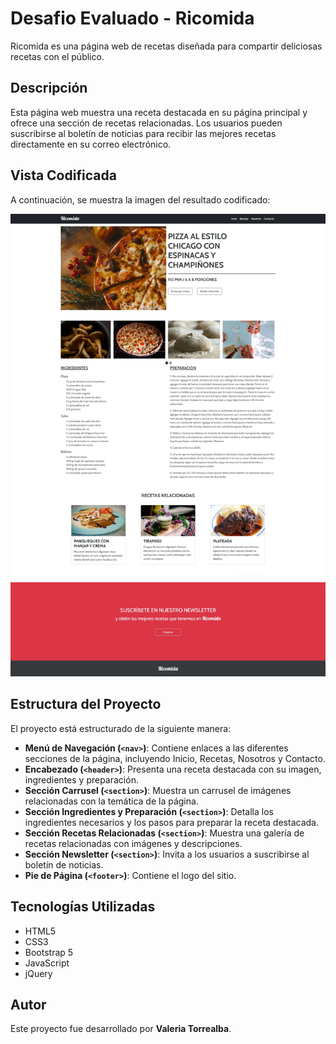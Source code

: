# Desafio Evaluado - Ricomida

Ricomida es una página web de recetas diseñada para compartir deliciosas recetas con el público.

## Descripción

Esta página web muestra una receta destacada en su página principal y ofrece una sección de recetas relacionadas. Los usuarios pueden suscribirse al boletín de noticias para recibir las mejores recetas directamente en su correo electrónico.

## Vista Codificada

A continuación, se muestra la imagen del resultado codificado:

![Ricomida](assets/screenshot/ricomida.png)

## Estructura del Proyecto

El proyecto está estructurado de la siguiente manera:

- **Menú de Navegación (`<nav>`)**: Contiene enlaces a las diferentes secciones de la página, incluyendo Inicio, Recetas, Nosotros y Contacto.
- **Encabezado (`<header>`)**: Presenta una receta destacada con su imagen, ingredientes y preparación.
- **Sección Carrusel (`<section>`)**: Muestra un carrusel de imágenes relacionadas con la temática de la página.
- **Sección Ingredientes y Preparación (`<section>`)**: Detalla los ingredientes necesarios y los pasos para preparar la receta destacada.
- **Sección Recetas Relacionadas (`<section>`)**: Muestra una galería de recetas relacionadas con imágenes y descripciones.
- **Sección Newsletter (`<section>`)**: Invita a los usuarios a suscribirse al boletín de noticias.
- **Pie de Página (`<footer>`)**: Contiene el logo del sitio.

## Tecnologías Utilizadas

- HTML5
- CSS3
- Bootstrap 5
- JavaScript
- jQuery

## Autor

Este proyecto fue desarrollado por **Valeria Torrealba**.